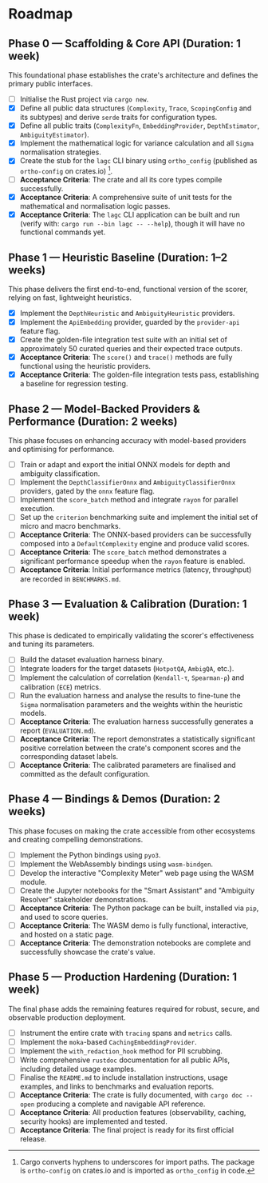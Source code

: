 # Roadmap

## Phase 0 — Scaffolding & Core API (Duration: 1 week)

This foundational phase establishes the crate's architecture and defines the
primary public interfaces.

- [ ] Initialise the Rust project via `cargo new`.
- [x] Define all public data structures (`Complexity`, `Trace`, `ScopingConfig`
    and its subtypes) and derive `serde` traits for configuration types.
- [x] Define all public traits (`ComplexityFn`, `EmbeddingProvider`,
    `DepthEstimator`, `AmbiguityEstimator`).
- [x] Implement the mathematical logic for variance calculation and all `Sigma`
  normalisation strategies.
- [x] Create the stub for the `lagc` CLI binary using `ortho_config`
  (published as `ortho-config` on crates.io) [^hyphen-underscore].
- [ ] **Acceptance Criteria**: The crate and all its core types compile
  successfully.
- [x] **Acceptance Criteria**: A comprehensive suite of unit tests for the
  mathematical and normalisation logic passes.
- [x] **Acceptance Criteria**: The `lagc` CLI application can be built and run
  (verify with: `cargo run --bin lagc -- --help`), though it will have no
  functional commands yet.

## Phase 1 — Heuristic Baseline (Duration: 1–2 weeks)

This phase delivers the first end-to-end, functional version of the scorer,
relying on fast, lightweight heuristics.

- [x] Implement the `DepthHeuristic` and `AmbiguityHeuristic` providers.
- [x] Implement the `ApiEmbedding` provider, guarded by the `provider-api`
  feature flag.
- [x] Create the golden-file integration test suite with an initial set of
  approximately 50 curated queries and their expected trace outputs.
- [x] **Acceptance Criteria**: The `score()` and `trace()` methods are fully
  functional using the heuristic providers.
- [x] **Acceptance Criteria**: The golden-file integration tests pass,
  establishing a baseline for regression testing.

## Phase 2 — Model-Backed Providers & Performance (Duration: 2 weeks)

This phase focuses on enhancing accuracy with model-based providers and
optimising for performance.

- [ ] Train or adapt and export the initial ONNX models for depth and ambiguity
  classification.
- [ ] Implement the `DepthClassifierOnnx` and `AmbiguityClassifierOnnx`
  providers, gated by the `onnx` feature flag.
- [ ] Implement the `score_batch` method and integrate `rayon` for parallel
  execution.
- [ ] Set up the `criterion` benchmarking suite and implement the initial set
  of micro and macro benchmarks.
- [ ] **Acceptance Criteria**: The ONNX-based providers can be successfully
  composed into a `DefaultComplexity` engine and produce valid scores.
- [ ] **Acceptance Criteria**: The `score_batch` method demonstrates a
  significant performance speedup when the `rayon` feature is enabled.
- [ ] **Acceptance Criteria**: Initial performance metrics (latency,
  throughput) are recorded in `BENCHMARKS.md`.

## Phase 3 — Evaluation & Calibration (Duration: 1 week)

This phase is dedicated to empirically validating the scorer's effectiveness
and tuning its parameters.

- [ ] Build the dataset evaluation harness binary.
- [ ] Integrate loaders for the target datasets (`HotpotQA`, `AmbigQA`, etc.).
- [ ] Implement the calculation of correlation (`Kendall-τ`, `Spearman-ρ`) and
  calibration (`ECE`) metrics.
- [ ] Run the evaluation harness and analyse the results to fine-tune the
  `Sigma` normalisation parameters and the weights within the heuristic models.
- [ ] **Acceptance Criteria**: The evaluation harness successfully generates a
  report (`EVALUATION.md`).
- [ ] **Acceptance Criteria**: The report demonstrates a statistically
  significant positive correlation between the crate's component scores and the
  corresponding dataset labels.
- [ ] **Acceptance Criteria**: The calibrated parameters are finalised and
  committed as the default configuration.

## Phase 4 — Bindings & Demos (Duration: 2 weeks)

This phase focuses on making the crate accessible from other ecosystems and
creating compelling demonstrations.

- [ ] Implement the Python bindings using `pyo3`.
- [ ] Implement the WebAssembly bindings using `wasm-bindgen`.
- [ ] Develop the interactive "Complexity Meter" web page using the WASM module.
- [ ] Create the Jupyter notebooks for the "Smart Assistant" and "Ambiguity
  Resolver" stakeholder demonstrations.
- [ ] **Acceptance Criteria**: The Python package can be built, installed via
  `pip`, and used to score queries.
- [ ] **Acceptance Criteria**: The WASM demo is fully functional, interactive,
  and hosted on a static page.
- [ ] **Acceptance Criteria**: The demonstration notebooks are complete and
  successfully showcase the crate's value.

## Phase 5 — Production Hardening (Duration: 1 week)

The final phase adds the remaining features required for robust, secure, and
observable production deployment.

- [ ] Instrument the entire crate with `tracing` spans and `metrics` calls.
- [ ] Implement the `moka`-based `CachingEmbeddingProvider`.
- [ ] Implement the `with_redaction_hook` method for PII scrubbing.
- [ ] Write comprehensive `rustdoc` documentation for all public APIs,
  including detailed usage examples.
- [ ] Finalise the `README.md` to include installation instructions, usage
  examples, and links to benchmarks and evaluation reports.
- [ ] **Acceptance Criteria**: The crate is fully documented, with
  `cargo doc --open` producing a complete and navigable API reference.
- [ ] **Acceptance Criteria**: All production features (observability, caching,
  security hooks) are implemented and tested.
- [ ] **Acceptance Criteria**: The final project is ready for its first
  official release.

[^hyphen-underscore]: Cargo converts hyphens to underscores for import paths.
                      The package is `ortho-config` on crates.io and is
                      imported as `ortho_config` in code.
